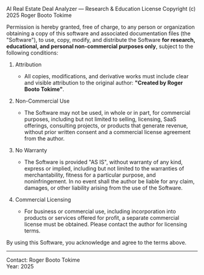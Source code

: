 AI Real Estate Deal Analyzer — Research & Education License
Copyright (c) 2025 Roger Booto Tokime

Permission is hereby granted, free of charge, to any person or organization
obtaining a copy of this software and associated documentation files (the
"Software"), to use, copy, modify, and distribute the Software **for research,
educational, and personal non-commercial purposes only**, subject to the
following conditions:

1. Attribution
   - All copies, modifications, and derivative works must include clear and
     visible attribution to the original author:
     **"Created by Roger Booto Tokime"**.

2. Non-Commercial Use
   - The Software may not be used, in whole or in part, for commercial
     purposes, including but not limited to selling, licensing, SaaS offerings,
     consulting projects, or products that generate revenue, without prior
     written consent and a commercial license agreement from the author.

3. No Warranty
   - The Software is provided "AS IS", without warranty of any kind, express or
     implied, including but not limited to the warranties of merchantability,
     fitness for a particular purpose, and noninfringement. In no event shall
     the author be liable for any claim, damages, or other liability arising
     from the use of the Software.

4. Commercial Licensing
   - For business or commercial use, including incorporation into products or
     services offered for profit, a separate commercial license must be
     obtained. Please contact the author for licensing terms.

By using this Software, you acknowledge and agree to the terms above.

---
Contact: Roger Booto Tokime  
Year: 2025